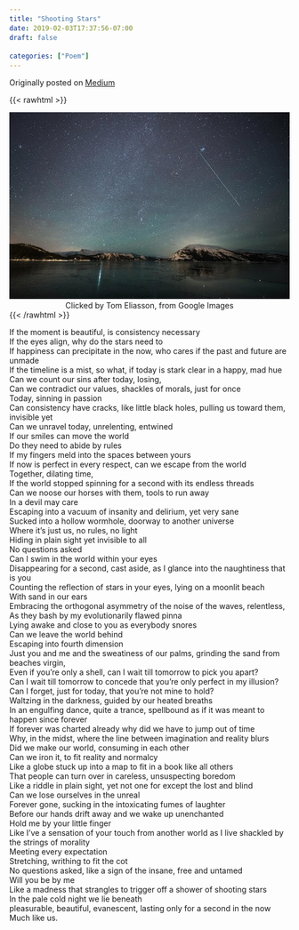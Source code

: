 ```yaml
---
title: "Shooting Stars"
date: 2019-02-03T17:37:56-07:00
draft: false

categories: ["Poem"]
---
```


Originally posted on [Medium](https://medium.com/%E0%B4%95%E0%B5%81%E0%B4%B1%E0%B4%BF%E0%B4%AA%E0%B5%8D%E0%B4%AA%E0%B5%81%E0%B4%95%E0%B5%BE/shooting-stars-8f79fac5c30d?source=---------5-----------------------)


{{< rawhtml >}}
<div style="height: 100%; width: 100%; float: center; text-align: center;">
    <img src="./image.jpeg" />
    Clicked by Tom Eliasson, from Google Images
</div>
{{< /rawhtml >}}


If the moment is beautiful, is consistency necessary  
If the eyes align, why do the stars need to  
If happiness can precipitate in the now, who cares if the past and future are unmade  
If the timeline is a mist, so what, if today is stark clear in a happy, mad hue  
Can we count our sins after today, losing,  
Can we contradict our values, shackles of morals, just for once  
Today, sinning in passion  
Can consistency have cracks, like little black holes, pulling us toward them, invisible yet  
Can we unravel today, unrelenting, entwined  
If our smiles can move the world  
Do they need to abide by rules  
If my fingers meld into the spaces between yours  
If now is perfect in every respect, can we escape from the world  
Together, dilating time,  
If the world stopped spinning for a second with its endless threads  
Can we noose our horses with them, tools to run away  
In a devil may care  
Escaping into a vacuum of insanity and delirium, yet very sane  
Sucked into a hollow wormhole, doorway to another universe  
Where it’s just us, no rules, no light  
Hiding in plain sight yet invisible to all  
No questions asked  
Can I swim in the world within your eyes  
Disappearing for a second, cast aside, as I glance into the naughtiness that is you  
Counting the reflection of stars in your eyes, lying on a moonlit beach  
With sand in our ears  
Embracing the orthogonal asymmetry of the noise of the waves, relentless,  
As they bash by my evolutionarily flawed pinna  
Lying awake and close to you as everybody snores  
Can we leave the world behind  
Escaping into fourth dimension  
Just you and me and the sweatiness of our palms, grinding the sand from beaches virgin,  
Even if you’re only a shell, can I wait till tomorrow to pick you apart?  
Can I wait till tomorrow to concede that you’re only perfect in my illusion?  
Can I forget, just for today, that you’re not mine to hold?  
Waltzing in the darkness, guided by our heated breaths  
In an engulfing dance, quite a trance, spellbound as if it was meant to happen since forever  
If forever was charted already why did we have to jump out of time  
Why, in the midst, where the line between imagination and reality blurs  
Did we make our world, consuming in each other  
Can we iron it, to fit reality and normalcy  
Like a globe stuck up into a map to fit in a book like all others  
That people can turn over in careless, unsuspecting boredom  
Like a riddle in plain sight, yet not one for except the lost and blind  
Can we lose ourselves in the unreal  
Forever gone, sucking in the intoxicating fumes of laughter  
Before our hands drift away and we wake up unenchanted  
Hold me by your little finger  
Like I’ve a sensation of your touch from another world as I live shackled by the strings of morality  
Meeting every expectation  
Stretching, writhing to fit the cot  
No questions asked, like a sign of the insane, free and untamed  
Will you be by me  
Like a madness that strangles to trigger off a shower of shooting stars  
In the pale cold night we lie beneath  
pleasurable, beautiful, evanescent, lasting only for a second in the now  
Much like us.
